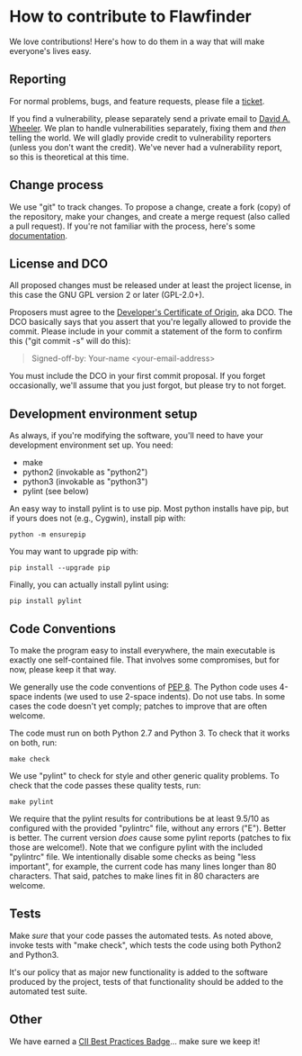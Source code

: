# How to contribute to Flawfinder

We love contributions!  Here's how to do them in a way that will
make everyone's lives easy.

## Reporting

For normal problems, bugs, and feature requests, please file a
[ticket](https://sourceforge.net/p/flawfinder/_list/tickets).

If you find a vulnerability, please separately send a private email to
[David A. Wheeler](https://www.dwheeler.com/contactme.html).
We plan to handle vulnerabilities separately, fixing them and *then*
telling the world.  We will gladly provide credit to vulnerability reporters
(unless you don't want the credit).  We've never had a vulnerability
report, so this is theoretical at this time.

## Change process

We use "git" to track changes.  To propose a change, create a fork
(copy) of the repository, make your changes, and create a
merge request (also called a pull request).
If you're not familiar with the process, here's some
[documentation](https://sourceforge.net/p/forge/documentation/Git/).

## License and DCO

All proposed changes must be released under at least the project license,
in this case the GNU GPL version 2 or later (GPL-2.0+).

Proposers must agree to the
[Developer's Certificate of Origin](https://developercertificate.org/),
aka DCO.
The DCO basically says that you assert that you're legally allowed to
provide the commit.  Please include in your commit a statement of the
form to confirm this ("git commit -s" will do this):

> Signed-off-by: Your-name \<your-email-address\>

You must include the DCO in your first commit proposal.
If you forget occasionally, we'll assume that you just forgot, but
please try to not forget.

## Development environment setup

As always, if you're modifying the software, you'll need to have
your development environment set up. You need:

* make
* python2 (invokable as "python2")
* python3 (invokable as "python3")
* pylint (see below)

An easy way to install pylint is to use pip.
Most python installs have pip, but if yours does not
(e.g., Cygwin), install pip with:

`python -m ensurepip`

You may want to upgrade pip with:

`pip install --upgrade pip`

Finally, you can actually install pylint using:

`pip install pylint`

## Code Conventions

To make the program easy to install everywhere, the main executable
is exactly one self-contained file.  That involves some compromises,
but for now, please keep it that way.

We generally use the code conventions of
[PEP 8](https://www.python.org/dev/peps/pep-0008/).
The Python code uses 4-space indents (we used to use 2-space indents).
Do not use tabs.  In some cases the code doesn't yet comply;
patches to improve that are often welcome.

The code must run on both Python 2.7 and Python 3.
To check that it works on both, run:

`make check`

We use "pylint" to check for style and other generic quality problems.
To check that the code passes these quality tests, run:

`make pylint`

We require that the pylint results for contributions be at least 9.5/10 as
configured with the provided "pylintrc" file, without any errors ("E").
Better is better.  The current version *does* cause some pylint reports
(patches to fix those are welcome!).  Note that we configure pylint
with the included "pylintrc" file.
We intentionally disable some checks as being "less important",
for example, the current code has many lines longer than 80 characters.
That said, patches to make lines fit in 80 characters are welcome.

## Tests

Make *sure* that your code passes the automated tests.
As noted above, invoke tests with
"make check", which tests the code using both Python2 and Python3.

It's our policy that as major new functionality is added to the software
produced by the project, tests of that functionality should be added to
the automated test suite.

## Other

We have earned a
[CII Best Practices Badge](https://bestpractices.coreinfrastructure.org/projects/323)... make sure we keep it!

